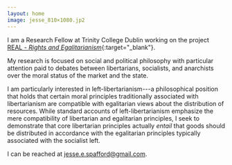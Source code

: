 ```yaml
---
layout: home
image: jesse_810×1080.jp2
---
```


I am a Research Fellow at Trinity College Dublin working on the project [REAL - _Rights and Egalitarianism_](https://www.realresearch.eu/){:target="_blank"}. 

My research is focused on social and political philosophy with particular attention paid to debates between libertarians, socialists, and anarchists over the moral status of the market and the state.

I am particularly interested in left-libertarianism---a philosophical position that holds that certain moral principles traditionally associated with libertarianism are compatible with egalitarian views about the distribution of resources. While standard accounts of left-libertarianism emphasize the mere compatibility of libertarian and egalitarian principles, I seek to demonstrate that core libertarian principles actually _entail_ that goods should be distributed in accordance with the egalitarian principles typically associated with the socialist left.

I can be reached at jesse.e.spafford@gmail.com.
